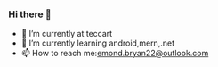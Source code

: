 ### Hi there 👋

- 🔭 I’m currently at teccart
- 🌱 I’m currently learning android,mern,.net
- 📫 How to reach me:<a href="mailto:emond.bryan22@outlook.com">emond.bryan22@outlook.com</a>

<!--
**BryanEmond/BryanEmond** is a ✨ _special_ ✨ repository because its `README.md` (this file) appears on your GitHub profile.

- 🔭 I’m currently studying
- 🌱 I’m currently learning android,mern
- 📫 How to reach me:m
- ⚡ Fun fact: ...
-->
